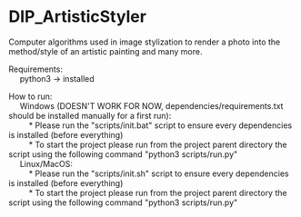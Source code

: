 # DIP_ArtisticStyler
Computer algorithms used in image stylization to render a photo into the method/style of an artistic painting and many more.


Requirements:
    <br>&nbsp;&nbsp;&nbsp;&nbsp; python3 -> installed

How to run:
    <br>&nbsp;&nbsp;&nbsp;&nbsp; Windows (DOESN'T WORK FOR NOW, dependencies/requirements.txt should be installed manually for a first run):
        <br>&nbsp;&nbsp;&nbsp;&nbsp;&nbsp;&nbsp;&nbsp;&nbsp; * Please run the "scripts/init.bat" script to ensure every dependencies is installed (before everything)
        <br>&nbsp;&nbsp;&nbsp;&nbsp;&nbsp;&nbsp;&nbsp;&nbsp; * To start the project please run from the project parent directory the script using the following command "python3 scripts/run.py"
    <br>&nbsp;&nbsp;&nbsp;&nbsp; Linux/MacOS:
        <br>&nbsp;&nbsp;&nbsp;&nbsp;&nbsp;&nbsp;&nbsp;&nbsp; * Please run the "scripts/init.sh" script to ensure every dependencies is installed (before everything)
        <br>&nbsp;&nbsp;&nbsp;&nbsp;&nbsp;&nbsp;&nbsp;&nbsp; * To start the project please run from the project parent directory the script using the following command "python3 scripts/run.py"
